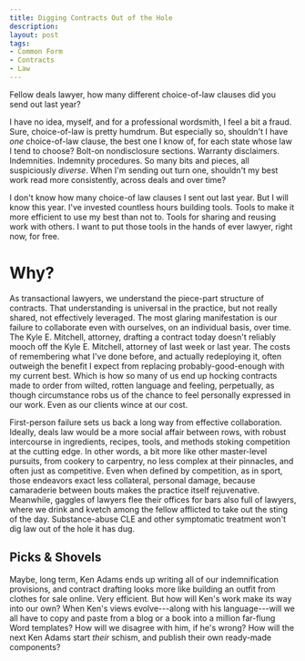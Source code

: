 ```yaml
---
title: Digging Contracts Out of the Hole
description:
layout: post
tags:
- Common Form
- Contracts
- Law
---
```


Fellow deals lawyer, how many different choice-of-law clauses did you send out last year?

I have no idea, myself, and for a professional wordsmith, I feel a bit a fraud.  Sure, choice-of-law is pretty humdrum.  But especially so, shouldn't I have _one_ choice-of-law clause, the best one I know of, for each state whose law I tend to choose?  Bolt-on nondisclosure sections.  Warranty disclaimers.  Indemnities.  Indemnity procedures.  So many bits and pieces, all suspiciously _diverse_.  When I'm sending out turn one, shouldn't my best work read more consistently, across deals and over time?

I don't know how many choice-of law clauses I sent out last year. But I will know this year. I've invested countless hours building tools.  Tools to make it more efficient to use my best than not to.  Tools for sharing and reusing work with others.  I want to put those tools in the hands of ever lawyer, right now, for free.

# Why?

As transactional lawyers, we understand the piece-part structure of contracts.  That understanding is universal in the practice, but not really shared, not effectively leveraged.  The most glaring manifestation is our failure to collaborate even with ourselves, on an individual basis, over time.  The Kyle E. Mitchell, attorney, drafting a contract today doesn't reliably mooch off the Kyle E. Mitchell, attorney of last week or last year.  The costs of remembering what I've done before, and actually redeploying it, often outweigh the benefit I expect from replacing probably-good-enough with my current best.  Which is how so many of us end up hocking contracts made to order from wilted, rotten language and feeling, perpetually, as though circumstance robs us of the chance to feel personally expressed in our work. Even as our clients wince at our cost.

First-person failure sets us back a long way from effective collaboration.  Ideally, deals law would be a more social affair between rows, with robust intercourse in ingredients, recipes, tools, and methods stoking competition at the cutting edge.  In other words, a bit more like other master-level pursuits, from cookery to carpentry, no less complex at their pinnacles, and often just as competitive.  Even when defined by competition, as in sport, those endeavors exact less collateral, personal damage, because camaraderie between bouts makes the practice itself rejuvenative.  Meanwhile, gaggles of lawyers flee their offices for bars also full of lawyers, where we drink and kvetch among the fellow afflicted to take out the sting of the day. Substance-abuse CLE and other symptomatic treatment won't dig law out of the hole it has dug.

## Picks & Shovels

Maybe, long term, Ken Adams ends up writing all of our indemnification provisions, and contract drafting looks more like building an outfit from clothes for sale online.  Very efficient.  But how will Ken's work make its way into our own?  When Ken's views evolve---along with his language---will we all have to copy and paste from a blog or a book into a million far-flung Word templates?  How will we disagree with him, if he's wrong?  How will the next Ken Adams start _their_ schism, and publish their own ready-made components?

